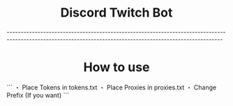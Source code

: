 <h1 align="center">Discord Twitch Bot</h1>
-----------------------------------------------------------------------------------------------------------------------------------------------------------
<h1 align="center">
 How to use
</h1>
```
・ Place Tokens in tokens.txt 
・ Place Proxies in proxies.txt 
・ Change Prefix (If you want) 
```



